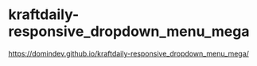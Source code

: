 # kraftdaily-responsive_dropdown_menu_mega

https://domindev.github.io/kraftdaily-responsive_dropdown_menu_mega/
